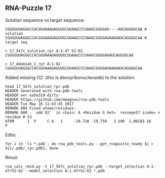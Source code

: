 RNA-Puzzle 17
-----------------------------------------------------------------------------

Solution sequence vs target sequence:

```
CGUGGUUAGGGCCACGUUAAAUAGUUGCUUAAGCCCUAAGCGUUGAU----AUCAGGUGCAA # solution
CGUGGUUAGGGCCACGUUAAAUAGUUGCUUAAGCCCUAAGCGUUGAUAAAUAUCAGGUGCAA # target seq
```

```
> 17_5k7c_solution_rpr A:1-47 52-62
CGUGGUUAGGGCCACGUUAAAUAGUUGCUUAAGCCCUAAGCGUUGAUAUCAGGUGCAA

> 17_Adamiak_1_rpr A:1-62
CGUGGUUAGGGCCACGUUAAAUAGUUGCUUAAGCCCUAAGCGUUGAUAAAUAUCAGGUGCAA
```

Added missing O2' (this is deoxyribonucleoside) to the solution.

```
head 17_5k7c_solution_rpr.pdb
HEADER Generated with rna-pdb-tools
HEADER ver ea5e310-dirty
HEADER https://github.com/mmagnus/rna-pdb-tools
HEADER Tue May 16 11:43:45 2017
REMARK 000 Fixed atoms/residues:
REMARK 000 -  add O2'  in chain: A <Residue G het=  resseq=57 icode= > residue # 53
ATOM      1  P     C A   1     -29.720 -19.750   3.190  1.00183.16           P
```

Edits:

	for i in `ls *.pdb`; do rna_pdb_tools.py --get_rnapuzzle_ready $i > ${i/.pdb/_rpr.pdb}; done

Rmsd:

	rna_calc_rmsd.py -t 17_5k7c_solution_rpr.pdb --target_selection A:1-47+52-62 --model_selection A:1-47+52-62 *.pdb
